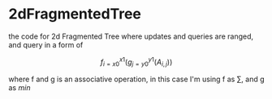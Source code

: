 # 2dFragmentedTree
the code for 2d Fragmented Tree where updates and queries are ranged, and query in a form of

$$f_{i=x0}^{x1}( g_{j=y0}^{y1} (A_{i,j}))$$

where f and g is an associative operation, in this case I'm using f as $\sum$, and g as $min$

